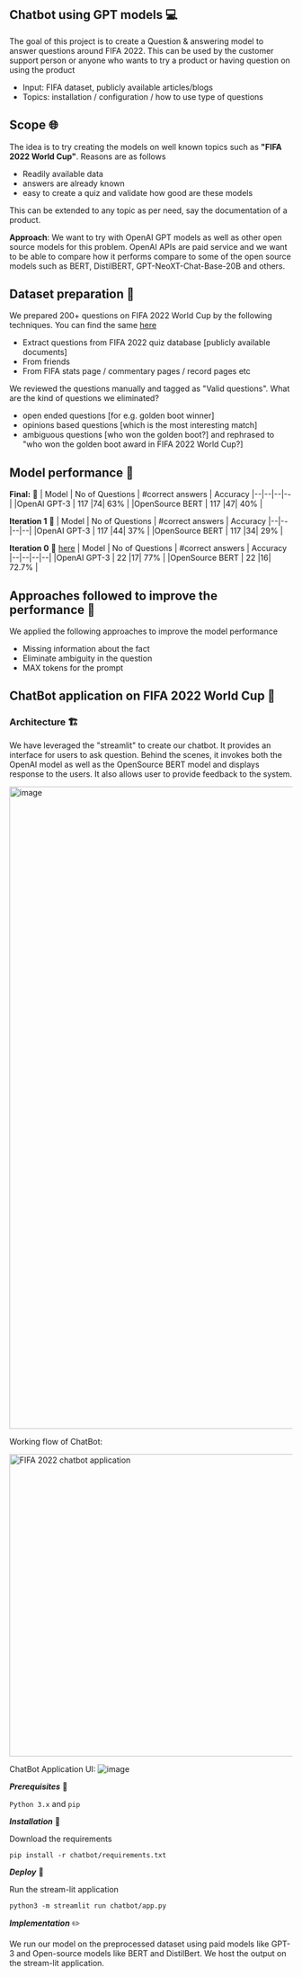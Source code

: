## Chatbot using GPT models 💻

The goal of this project is to create a Question & answering model to answer questions around FIFA 2022. This can be used by the customer support person or anyone who wants to try a product or having question on using the product

 - Input: FIFA dataset, publicly available articles/blogs
 - Topics: installation / configuration / how to use type of questions 

## Scope 🌐

The idea is to try creating the models on well known topics such as **"FIFA 2022 World Cup"**. Reasons are as follows 

 - Readily available data 
 - answers are already known 
 - easy to create a quiz and validate how good are these models 
 
 This can be extended to any topic as per need, say the documentation of a product.

**Approach**: We want to try with OpenAI GPT models as well as other open source models for this problem. OpenAI APIs are paid service and we want to be able to compare how it performs compare to some of the open source models such as BERT, DistilBERT, GPT-NeoXT-Chat-Base-20B and others. 

## Dataset preparation 📓

We prepared 200+ questions on FIFA 2022 World Cup by the following techniques. You can find the same [here](https://github.ibm.com/Code-Your-Skills/customer-support-using-gpt/blob/main/open_ai/v1/prepare_data/FIFA_2022_Questions_v2.xlsx)

 - Extract questions from FIFA 2022 quiz database [publicly available documents] 
 - From friends 
 - From FIFA stats page / commentary pages / record pages etc 

We reviewed the questions manually and tagged as "Valid questions". What are the kind of questions we eliminated?

 - open ended questions [for e.g. golden boot winner]  
 - opinions based questions [which is the most interesting match] 
 - ambiguous questions [who won the golden boot?] and rephrased to "who won the golden boot award in FIFA 2022 World Cup?] 

## Model performance 🐎

**Final:** 🥇
| Model | No of Questions | #correct answers | Accuracy
|--|--|--|--|
|OpenAI GPT-3 | 117 |74| 63% |
|OpenSource BERT | 117 |47| 40% |

**Iteration 1** 🥈
| Model | No of Questions | #correct answers | Accuracy
|--|--|--|--|
|OpenAI GPT-3 | 117 |44| 37% |
|OpenSource BERT | 117 |34| 29% |

**Iteration 0** 🥉
[here](https://github.ibm.com/Code-Your-Skills/customer-support-using-gpt/blob/main/data/FIFA_2022_Questions_%2322.xlsx)
| Model | No of Questions | #correct answers | Accuracy
|--|--|--|--|
|OpenAI GPT-3 | 22 |17| 77% |
|OpenSource BERT | 22 |16| 72.7% |

## Approaches followed to improve the performance 📶

We applied the following approaches to improve the model performance 

 - Missing information about the fact 
 - Eliminate ambiguity in the question 
 - MAX tokens for the prompt 

## ChatBot application on FIFA 2022 World Cup 🤖

### Architecture 🏗️
We have leveraged the "streamlit" to create our chatbot. It provides an interface for users to ask question. Behind the scenes, it invokes both the OpenAI model as well as the OpenSource BERT model and displays response to the users. It also allows user to provide feedback to the system. 

<img width="1143" alt="image" src="https://media.github.ibm.com/user/401881/files/cae7b9c9-376c-47e2-9c82-e86e80bb4fd1">

Working flow of ChatBot:

<img width="538" alt="FIFA 2022 chatbot application" src="https://media.github.ibm.com/user/20189/files/de1d8d3a-289e-43b7-bc6b-0dc7937f1ddd">

ChatBot Application UI:
![image](https://media.github.ibm.com/user/401881/files/d84ec39f-8780-468a-8e76-60826232e202)

***Prerequisites*** 🧰

`Python 3.x` and  `pip`

***Installation*** 🔧

Download the requirements
```
pip install -r chatbot/requirements.txt
```

***Deploy*** 🚀

Run the stream-lit application
```
python3 -m streamlit run chatbot/app.py
```

***Implementation*** :pencil2:

We run our model on the preprocessed dataset using paid models like GPT-3 and Open-source models like BERT and DistilBert. We host the output on the stream-lit application.
